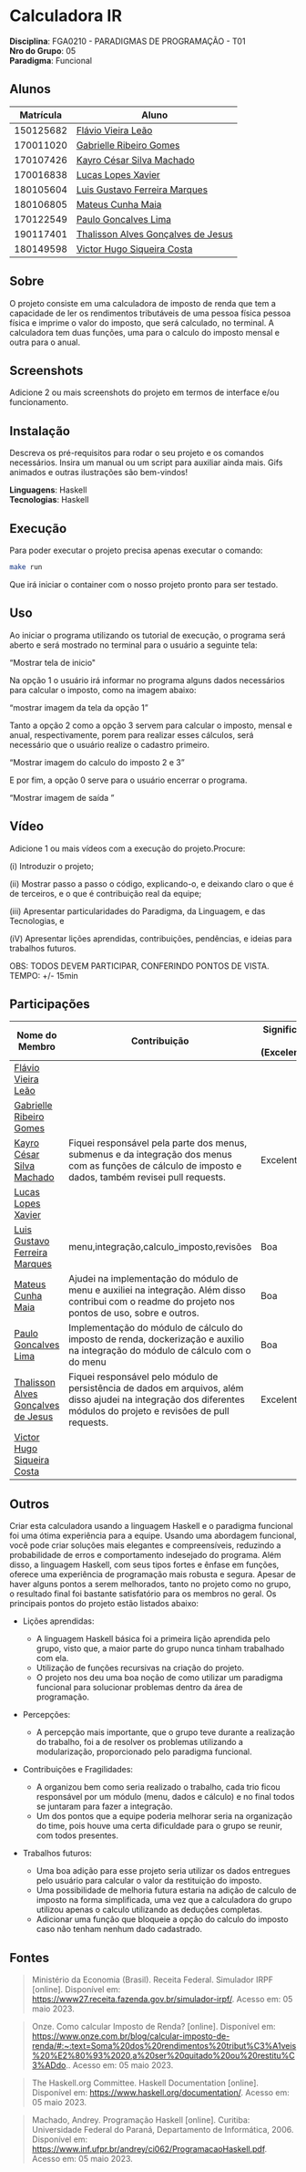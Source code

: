 # Calculadora IR

**Disciplina**: FGA0210 - PARADIGMAS DE PROGRAMAÇÃO - T01 <br>
**Nro do Grupo**: 05<br>
**Paradigma**: Funcional<br>

## Alunos

| Matrícula | Aluno                                                                    |
| --------- | ------------------------------------------------------------------------ |
| 150125682 | [Flávio Vieira Leão](https://github.com/flaviovl)                        |
| 170011020 | [Gabrielle Ribeiro Gomes](https://github.com/Gabrielle-Ribeiro)          |
| 170107426 | [Kayro César Silva Machado](https://github.com/kayrocesar)               |
| 170016838 | [Lucas Lopes Xavier](https://github.com/lucaslop)                        |
| 180105604 | [Luis Gustavo Ferreira Marques](https://github.com/luisgfmarques)        |
| 180106805 | [Mateus Cunha Maia](https://github.com/mateusmaiamaia)                   |
| 170122549 | [Paulo Goncalves Lima](https://github.com/PauloGoncalvesLima)            |
| 190117401 | [Thalisson Alves Gonçalves de Jesus](https://github.com/Thalisson-Alves) |
| 180149598 | [Victor Hugo Siqueira Costa](https://github.com/8ifq3)                   |

## Sobre

O projeto consiste em uma calculadora de imposto de renda que tem a capacidade de ler os rendimentos tributáveis de uma pessoa física pessoa física e imprime o valor do imposto, que será calculado, no terminal. A calculadora tem duas funções, uma para o calculo do imposto mensal e outra para o anual.

## Screenshots

Adicione 2 ou mais screenshots do projeto em termos de interface e/ou funcionamento.

## Instalação

Descreva os pré-requisitos para rodar o seu projeto e os comandos necessários.
Insira um manual ou um script para auxiliar ainda mais.
Gifs animados e outras ilustrações são bem-vindos!

**Linguagens**: Haskell<br>
**Tecnologias**: Haskell<br>

## Execução

Para poder executar o projeto precisa apenas executar o comando:

```bash
make run
```

Que irá iniciar o container com o nosso projeto pronto para ser testado.

## Uso 

Ao iniciar o programa utilizando os tutorial de execução, o programa será aberto e será mostrado no terminal para o usuário a seguinte tela:


“Mostrar tela de inicio"



Na opção 1 o usuário irá informar no programa alguns dados necessários para calcular o imposto, como na imagem abaixo:

“mostrar imagem da tela da opção 1”  

Tanto a opção 2 como a opção 3 servem para calcular o imposto, mensal e anual, respectivamente, porem para realizar esses cálculos, será necessário que o usuário realize o cadastro primeiro.


“Mostrar imagem do calculo do imposto 2 e 3”

E por fim, a opção 0 serve para o usuário encerrar o programa.

“Mostrar imagem de saída ”

## Vídeo

Adicione 1 ou mais vídeos com a execução do projeto.Procure:

(i) Introduzir o projeto;

(ii) Mostrar passo a passo o código, explicando-o, e deixando claro o que é de terceiros, e o que é contribuição real da equipe;

(iii) Apresentar particularidades do Paradigma, da Linguagem, e das Tecnologias, e

(iV) Apresentar lições aprendidas, contribuições, pendências, e ideias para trabalhos futuros.

OBS: TODOS DEVEM PARTICIPAR, CONFERINDO PONTOS DE VISTA.
TEMPO: +/- 15min

## Participações

| Nome do Membro                                                           | Contribuição                                                                                                                                        | Significância da Contribuição para o Projeto (Excelente/Boa/Regular/Ruim/Nula) |
| ------------------------------------------------------------------------ | --------------------------------------------------------------------------------------------------------------------------------------------------- | ------------------------------------------------------------------------------ |
| [Flávio Vieira Leão](https://github.com/flaviovl)                        |                                                                                                                                                     |                                                                                |
| [Gabrielle Ribeiro Gomes](https://github.com/Gabrielle-Ribeiro)          |                                                                                                                                                     |                                                                                |
| [Kayro César Silva Machado](https://github.com/kayrocesar)               |Fiquei responsável pela parte dos menus, submenus e da integração dos menus com as funções de cálculo de imposto e dados, também revisei pull requests.                                                                                                                                                     |           Excelente                                                                     |
| [Lucas Lopes Xavier](https://github.com/lucaslop)                        |                                                                                                                                                     |                                                                                |
| [Luis Gustavo Ferreira Marques](https://github.com/luisgfmarques)        | menu,integração,calculo_imposto,revisões                                                                                                            | Boa                                                                            |
| [Mateus Cunha Maia](https://github.com/mateusmaiamaia)                   | Ajudei na implementação do módulo de menu e auxiliei na integração. Além disso contribui com o readme do projeto nos pontos de uso, sobre e outros. | Boa                                                                            |
| [Paulo Goncalves Lima](https://github.com/PauloGoncalvesLima)            |Implementação do módulo de cálculo do imposto de renda, dockerização e auxilio na integração do módulo de cálculo com o do menu                                                                                                                                                 | Boa                                                                                |
| [Thalisson Alves Gonçalves de Jesus](https://github.com/Thalisson-Alves) | Fiquei responsável pelo módulo de persistência de dados em arquivos, além disso ajudei na integração dos diferentes módulos do projeto e revisões de pull requests. | Excelente |
| [Victor Hugo Siqueira Costa](https://github.com/8ifq3)                   |                                                                                                                                                     |                                                                                |

## Outros 
Criar esta calculadora usando a linguagem Haskell e o paradigma funcional foi uma ótima experiência para a equipe. Usando uma abordagem funcional, você pode criar soluções mais elegantes e compreensíveis, reduzindo a probabilidade de erros e comportamento indesejado do programa. Além disso, a linguagem Haskell, com seus tipos fortes e ênfase em funções, oferece uma experiência de programação mais robusta e segura. Apesar de haver alguns pontos a serem melhorados, tanto no projeto como no grupo, o resultado final foi bastante satisfatório para os membros no geral. Os principais pontos do projeto estão listados abaixo:

* Lições aprendidas: 
    * A linguagem Haskell básica foi a primeira lição aprendida pelo grupo, visto que, a maior parte do grupo nunca tinham trabalhado com ela.
    * Utilização de funções recursivas na criação do projeto. 
    * O projeto nos deu uma boa noção de como utilizar um paradigma funcional para solucionar problemas dentro da área de programação.
* Percepções:
    * A percepção mais importante, que o grupo teve durante a realização do trabalho, foi a de resolver os problemas utilizando a modularização, proporcionado pelo paradigma funcional. 

* Contribuições e Fragilidades: 
    * A organizou bem como seria realizado o trabalho, cada trio ficou responsável por um módulo (menu, dados e cálculo) e no final todos se juntaram para fazer a integração.
    * Um dos pontos que a equipe poderia melhorar seria na organização do time, pois houve uma certa dificuldade para o grupo se reunir, com todos presentes.
* Trabalhos futuros: 
    * Uma boa adição para esse projeto seria utilizar os dados entregues pelo usuário para calcular o valor da restituição do imposto.
    * Uma possibilidade de melhoria futura estaria na adição de calculo de imposto na forma simplificada, uma vez que a calculadora do grupo utilizou apenas o calculo utilizando as deduções completas.
    * Adicionar uma função que bloqueie a opção do calculo do imposto caso não tenham nenhum dado cadastrado.
## Fontes


> Ministério da Economia (Brasil). Receita Federal. Simulador IRPF [online]. Disponível em: https://www27.receita.fazenda.gov.br/simulador-irpf/. Acesso em: 05 maio 2023.

> Onze. Como calcular Imposto de Renda? [online]. Disponível em: https://www.onze.com.br/blog/calcular-imposto-de-renda/#:~:text=Soma%20dos%20rendimentos%20tribut%C3%A1veis%20%E2%80%93%2020,a%20ser%20quitado%20ou%20restitu%C3%ADdo.. Acesso em: 05 maio 2023.

> The Haskell.org Committee. Haskell Documentation [online]. Disponível em: https://www.haskell.org/documentation/. Acesso em: 05 maio 2023.

> Machado, Andrey. Programação Haskell [online]. Curitiba: Universidade Federal do Paraná, Departamento de Informática, 2006. Disponível em: https://www.inf.ufpr.br/andrey/ci062/ProgramacaoHaskell.pdf. Acesso em: 05 maio 2023.
